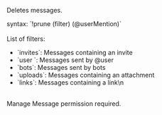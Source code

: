 Deletes messages.<br />

syntax: \`!prune <number> (filter) (@userMention)\` <br />
<br />
List of filters:
- \`invites\`: Messages containing an invite
- \`user <userMention>\`: Messages sent by @user
- \`bots\`: Messages sent by bots
- \`uploads\`: Messages containing an attachment
- \`links\`: Messages containing a link\n
<br />
Manage Message permission required.